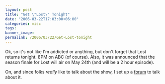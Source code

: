 ```yaml
---
layout: post
title: "Get \"Lost\" Tonight"
date: "2006-03-22T17:03:00+06:00"
categories: misc 
tags: 
banner_image: 
permalink: /2006/03/22/Get-Lost-tonight
---
```


Ok, so it's not like I'm addicted or anything, but don't forget that Lost returns tonight. 8PM on ABC (of course). Also, it was announced that the season finale for Lost will air on May 24th (and will be a 2 hour episode).

On, and since folks <i>really</i> like to talk about the show, I set up a <a href="http://ray.camdenfamily.com/forums/forums.cfm?conferenceid=240470C3-A0AE-3FF3-C4D1640560DEA426">forum</a> to talk about it.
